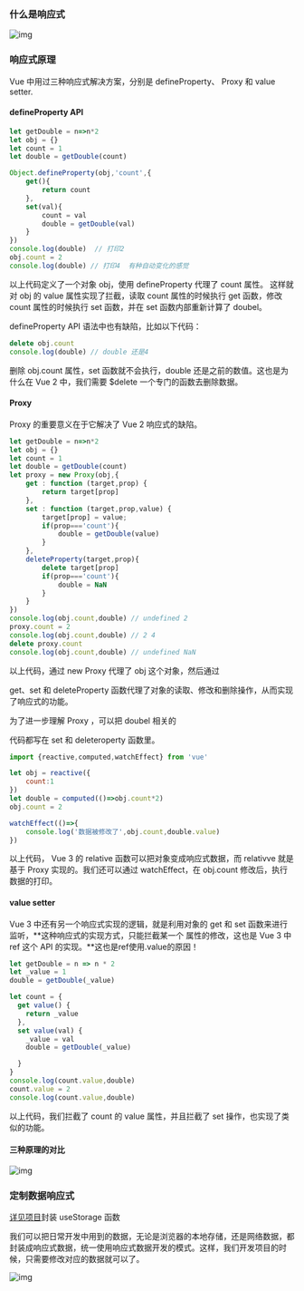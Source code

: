 ### 什么是响应式

![img](https://static001.geekbang.org/resource/image/5c/97/5c9a7aa3468f19b7edf067b7b252ea97.jpg?wh=1090x970)

### 响应式原理

Vue 中用过三种响应式解决方案，分别是  defineProperty、 Proxy 和 value setter.

#### defineProperty API

```js
let getDouble = n=>n*2
let obj = {}
let count = 1
let double = getDouble(count)

Object.defineProperty(obj,'count',{
    get(){
        return count
    },
    set(val){
        count = val
        double = getDouble(val)
    }
})
console.log(double)  // 打印2
obj.count = 2
console.log(double) // 打印4  有种自动变化的感觉
```

以上代码定义了一个对象 obj，使用 defineProperty 代理了 count 属性。 这样就对 obj 的 value 属性实现了拦截，读取 count 属性的时候执行 get 函数，修改 count 属性的时候执行 set 函数，并在 set 函数内部重新计算了 doubel。

defineProperty API 语法中也有缺陷，比如以下代码：

```js
delete obj.count
console.log(double) // double 还是4
```

删除 obj.count 属性，set 函数就不会执行，double 还是之前的数值。这也是为什么在 Vue 2 中，我们需要 $delete 一个专门的函数去删除数据。

#### Proxy

Proxy 的重要意义在于它解决了 Vue 2 响应式的缺陷。

```js
let getDouble = n=>n*2
let obj = {}
let count = 1
let double = getDouble(count)
let proxy = new Proxy(obj,{
    get : function (target,prop) {
        return target[prop]
    },
    set : function (target,prop,value) {
        target[prop] = value;
        if(prop==='count'){
            double = getDouble(value)
        }
    },
    deleteProperty(target,prop){
        delete target[prop]
        if(prop==='count'){
            double = NaN
        }
    }
})
console.log(obj.count,double) // undefined 2
proxy.count = 2
console.log(obj.count,double) // 2 4
delete proxy.count
console.log(obj.count,double) // undefined NaN
```

以上代码，通过 new Proxy 代理了 obj 这个对象，然后通过

 get、set 和 deleteProperty 函数代理了对象的读取、修改和删除操作，从而实现了响应式的功能。

为了进一步理解 Proxy ，可以把 doubel 相关的

代码都写在 set 和 deleteroperty 函数里。

```js
import {reactive,computed,watchEffect} from 'vue'

let obj = reactive({
    count:1
})
let double = computed(()=>obj.count*2)
obj.count = 2

watchEffect(()=>{
    console.log('数据被修改了',obj.count,double.value)
})
```

 以上代码， Vue 3 的 relative 函数可以把对象变成响应式数据，而 relativve 就是基于 Proxy 实现的。我们还可以通过 watchEffect，在 obj.count 修改后，执行数据的打印。

#### value setter

Vue 3 中还有另一个响应式实现的逻辑，就是利用对象的 get 和 set 函数来进行监听，**这种响应式的实现方式，只能拦截某一个 属性的修改，这也是 Vue 3 中 ref 这个 API 的实现。**这也是ref使用.value的原因！

```js
let getDouble = n => n * 2
let _value = 1
double = getDouble(_value)

let count = {
  get value() {
    return _value
  },
  set value(val) {
    _value = val
    double = getDouble(_value)

  }
}
console.log(count.value,double)
count.value = 2
console.log(count.value,double)
```

以上代码，我们拦截了 count 的 value 属性，并且拦截了 set 操作，也实现了类似的功能。

#### 三种原理的对比

![img](https://static001.geekbang.org/resource/image/b5/11/b5344de85923a2ba8bea60283b491711.png?wh=1336x650)

### 定制数据响应式

[详见项目](https://github.com/KurjaScript/geek-admain/tree/10809feafb80a8cb40c3c4a2091253b2010a5b56)封装 useStorage 函数

我们可以把日常开发中用到的数据，无论是浏览器的本地存储，还是网络数据，都封装成响应式数据，统一使用响应式数据开发的模式。这样，我们开发项目的时候，只需要修改对应的数据就可以了。

![img](https://static001.geekbang.org/resource/image/5a/0e/5a5yy5dc6f6b25f1c1ff8f3a434cd10e.jpg?wh=2316x1829)
